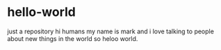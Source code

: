 # hello-world
just a repository
 hi humans 
 my name is mark and i love talking to people about new things in the world so heloo world.
